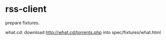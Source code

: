 # rss-client

prepare fixtures. 

what.cd: download http://what.cd/torrents.php into spec/fixtures/what.html

